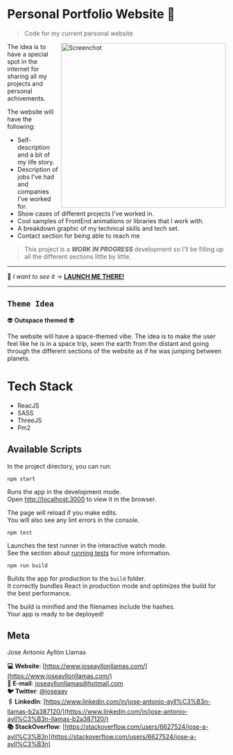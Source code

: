 # Personal Portfolio Website 🚀

> Code for my current personal website

<img align="right" src="./src/static/images/screenshot.gif" alt="Screenchot" width="380" />
The idea is to have a special spot in the internet for sharing all my projects and personal achivements.

The website will have the following:

-   Self-description and a bit of my life story.
-   Description of jobs I've had and companies I've worked for.
-   Show cases of different projects I've worked in.
-   Cool samples of FrontEnd animations or libraries that I work with.
-   A breakdown graphic of my technical skills and tech set.
-   Contact section for being able to reach me

> This project is a **_WORK IN PROGRESS_** development so I'll be filling up all the different sections little by little.

---

👾 _I want to see it_ -> [**LAUNCH ME THERE!**](https://www.joseayllonllamas.com/)

---

## `Theme Idea`

👽 **Outspace themed** 👽

The website will have a space-themed vibe. The idea is to make the user feel like he is in a space trip, seen the earth from the distant and going through the different sections of the website as if he was jumping between planets.

# Tech Stack

-   ReacJS
-   SASS
-   ThreeJS
-   Pm2

## Available Scripts

In the project directory, you can run:

```
npm start
```

Runs the app in the development mode.<br>
Open [http://localhost:3000](http://localhost:3000) to view it in the browser.

The page will reload if you make edits.<br>
You will also see any lint errors in the console.

```
npm test
```

Launches the test runner in the interactive watch mode.<br>
See the section about [running tests](https://facebook.github.io/create-react-app/docs/running-tests) for more information.

```
npm run build
```

Builds the app for production to the `build` folder.<br>
It correctly bundles React in production mode and optimizes the build for the best performance.

The build is minified and the filenames include the hashes.<br>
Your app is ready to be deployed!

## Meta

Jose Antonio Ayllón Llamas

**💻 Website**: [https://www.joseayllonllamas.com/](https://www.joseayllonllamas.com/)
<br>
**📧 E-mail**: joseayllonllamas@hotmail.com
<br>
**🐦 Twitter**: [@joseaay](https://twitter.com/joseaay)
<br>
**🖇 LinkedIn**: [https://www.linkedin.com/in/jose-antonio-ayll%C3%B3n-llamas-b2a387120/](https://www.linkedin.com/in/jose-antonio-ayll%C3%B3n-llamas-b2a387120/)
<br>
**📚 StackOverflow**: [https://stackoverflow.com/users/6627524/jose-a-ayll%C3%B3n](https://stackoverflow.com/users/6627524/jose-a-ayll%C3%B3n)
<br>

